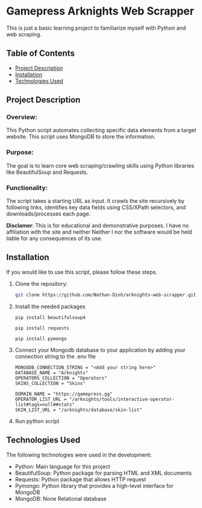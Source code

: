 # Gamepress Arknights Web Scrapper

This is just a basic learning project to familiarize myself with Python and web scraping.

## Table of Contents

- [Project Description](#project-description)
- [Installation](#installation)
- [Technologies Used](#Technologies-Used)

## Project Description
### Overview:
This Python script automates collecting specific data elements from a target website. This script uses MongoDB to store the information.

### Purpose:
The goal is to learn core web scraping/crawling skills using Python libraries like BeautifulSoup and Requests.

### Functionality:
The script takes a starting URL as input. It crawls the site recursively by following links, identifies key data fields using CSS/XPath selectors, and downloads/processes each page. 

**Disclamer**: 
This is for educational and demonstrative purposes. I have no affiliation with the site and neither 
Neither I nor the software would be held liable for any consequences of its use.

## Installation

If you would like to use this script, please follow these steps.

1. Clone the repository:

     ```bash
     git clone https://github.com/Nathan-Dinh/arknights-web-scrapper.git
     ```

2. Install the needed packages 

     ```shell
     pip install beautifulsoup4
     ```

     ```shell
     pip install requests
     ```

     ```shell
     pip install pymongo
     ```

3. Connect your Mongodb database to your application by adding your connection string to the .env file

     ```dotenv
     MONGODB_CONNECTION_STRING = "<Add your string here>"
     DATABASE_NAME = "Arknights"
     OPERATORS_COLLECTION = "Operators"
     SKINS_COLLECTION = "Skins"

     DOMAIN_NAME = "https://gamepress.gg"
     OPERATOR_LIST_URL = "/arknights/tools/interactive-operator-list#tags=null##stats"
     SKIN_LIST_URL = "/arknights/database/skin-list"
     ````
   
5. Run python script 

## Technologies Used

The following technologies were used in the development:

- Python: Main language for this project
- BeautifulSoup: Python package for parsing HTML and XML documents
- Requests: Python package that allows HTTP request 
- Pymongo: Python library that provides a high-level interface for MongoDB
- MongoDB: None Relational database
